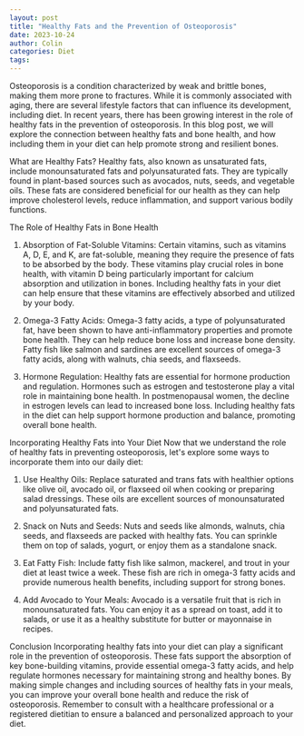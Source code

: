 ```yaml
---
layout: post
title: "Healthy Fats and the Prevention of Osteoporosis"
date: 2023-10-24
author: Colin
categories: Diet
tags: 
---
```

Osteoporosis is a condition characterized by weak and brittle bones, making them more prone to fractures. While it is commonly associated with aging, there are several lifestyle factors that can influence its development, including diet. In recent years, there has been growing interest in the role of healthy fats in the prevention of osteoporosis. In this blog post, we will explore the connection between healthy fats and bone health, and how including them in your diet can help promote strong and resilient bones.

What are Healthy Fats?
Healthy fats, also known as unsaturated fats, include monounsaturated fats and polyunsaturated fats. They are typically found in plant-based sources such as avocados, nuts, seeds, and vegetable oils. These fats are considered beneficial for our health as they can help improve cholesterol levels, reduce inflammation, and support various bodily functions.

The Role of Healthy Fats in Bone Health
1. Absorption of Fat-Soluble Vitamins: Certain vitamins, such as vitamins A, D, E, and K, are fat-soluble, meaning they require the presence of fats to be absorbed by the body. These vitamins play crucial roles in bone health, with vitamin D being particularly important for calcium absorption and utilization in bones. Including healthy fats in your diet can help ensure that these vitamins are effectively absorbed and utilized by your body.

2. Omega-3 Fatty Acids: Omega-3 fatty acids, a type of polyunsaturated fat, have been shown to have anti-inflammatory properties and promote bone health. They can help reduce bone loss and increase bone density. Fatty fish like salmon and sardines are excellent sources of omega-3 fatty acids, along with walnuts, chia seeds, and flaxseeds.

3. Hormone Regulation: Healthy fats are essential for hormone production and regulation. Hormones such as estrogen and testosterone play a vital role in maintaining bone health. In postmenopausal women, the decline in estrogen levels can lead to increased bone loss. Including healthy fats in the diet can help support hormone production and balance, promoting overall bone health.

Incorporating Healthy Fats into Your Diet
Now that we understand the role of healthy fats in preventing osteoporosis, let's explore some ways to incorporate them into our daily diet:

1. Use Healthy Oils: Replace saturated and trans fats with healthier options like olive oil, avocado oil, or flaxseed oil when cooking or preparing salad dressings. These oils are excellent sources of monounsaturated and polyunsaturated fats.

2. Snack on Nuts and Seeds: Nuts and seeds like almonds, walnuts, chia seeds, and flaxseeds are packed with healthy fats. You can sprinkle them on top of salads, yogurt, or enjoy them as a standalone snack.

3. Eat Fatty Fish: Include fatty fish like salmon, mackerel, and trout in your diet at least twice a week. These fish are rich in omega-3 fatty acids and provide numerous health benefits, including support for strong bones.

4. Add Avocado to Your Meals: Avocado is a versatile fruit that is rich in monounsaturated fats. You can enjoy it as a spread on toast, add it to salads, or use it as a healthy substitute for butter or mayonnaise in recipes.

Conclusion
Incorporating healthy fats into your diet can play a significant role in the prevention of osteoporosis. These fats support the absorption of key bone-building vitamins, provide essential omega-3 fatty acids, and help regulate hormones necessary for maintaining strong and healthy bones. By making simple changes and including sources of healthy fats in your meals, you can improve your overall bone health and reduce the risk of osteoporosis. Remember to consult with a healthcare professional or a registered dietitian to ensure a balanced and personalized approach to your diet.